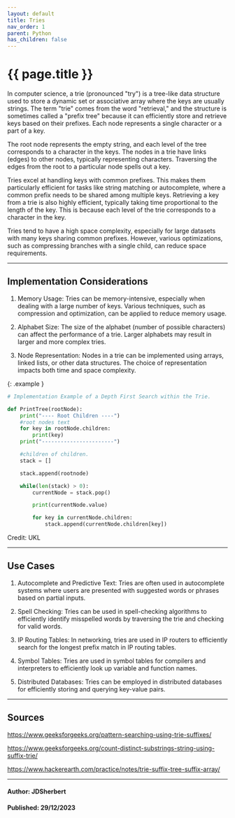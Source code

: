 ```yaml
---
layout: default
title: Tries
nav_order: 1
parent: Python
has_children: false
---
```


{{ page.title }}
======================

In computer science, a trie (pronounced "try") is a tree-like data structure used to store a dynamic set or associative array where the keys are usually strings. The term "trie" comes from the word "retrieval," and the structure is sometimes called a "prefix tree" because it can efficiently store and retrieve keys based on their prefixes. Each node represents a single character or a part of a key.

The root node represents the empty string, and each level of the tree corresponds to a character in the keys. The nodes in a trie have links (edges) to other nodes, typically representing characters. Traversing the edges from the root to a particular node spells out a key.

Tries excel at handling keys with common prefixes. This makes them particularly efficient for tasks like string matching or autocomplete, where a common prefix needs to be shared among multiple keys. Retrieving a key from a trie is also highly efficient, typically taking time proportional to the length of the key. This is because each level of the trie corresponds to a character in the key.

Tries tend to have a high space complexity, especially for large datasets with many keys sharing common prefixes. However, various optimizations, such as compressing branches with a single child, can reduce space requirements.

-----------------------------------------------------------------------

## Implementation Considerations

1. Memory Usage: Tries can be memory-intensive, especially when dealing with a large number of keys. Various techniques, such as compression and optimization, can be applied to reduce memory usage.

2. Alphabet Size: The size of the alphabet (number of possible characters) can affect the performance of a trie. Larger alphabets may result in larger and more complex tries.

3. Node Representation: Nodes in a trie can be implemented using arrays, linked lists, or other data structures. The choice of representation impacts both time and space complexity.

{: .example }

```python
# Implementation Example of a Depth First Search within the Trie.

def PrintTree(rootNode):
    print("---- Root Children ----")
    #root nodes text
    for key in rootNode.children:
        print(key)
    print("-----------------------")

    #children of children.
    stack = []

    stack.append(rootnode)

    while(len(stack) > 0):
        currentNode = stack.pop()

        print(currentNode.value)

        for key in currentNode.children:
            stack.append(currentNode.children[key])
```

Credit: UKL

-----------------------------------------------------------------------

## Use Cases

1. Autocomplete and Predictive Text: Tries are often used in autocomplete systems where users are presented with suggested words or phrases based on partial inputs.

2. Spell Checking: Tries can be used in spell-checking algorithms to efficiently identify misspelled words by traversing the trie and checking for valid words.

3. IP Routing Tables: In networking, tries are used in IP routers to efficiently search for the longest prefix match in IP routing tables.

4. Symbol Tables: Tries are used in symbol tables for compilers and interpreters to efficiently look up variable and function names.

5. Distributed Databases: Tries can be employed in distributed databases for efficiently storing and querying key-value pairs.

-----------------------------------------------------------------------

## Sources

https://www.geeksforgeeks.org/pattern-searching-using-trie-suffixes/

https://www.geeksforgeeks.org/count-distinct-substrings-string-using-suffix-trie/

https://www.hackerearth.com/practice/notes/trie-suffix-tree-suffix-array/

---

#### Author: JDSherbert
#### Published: 29/12/2023